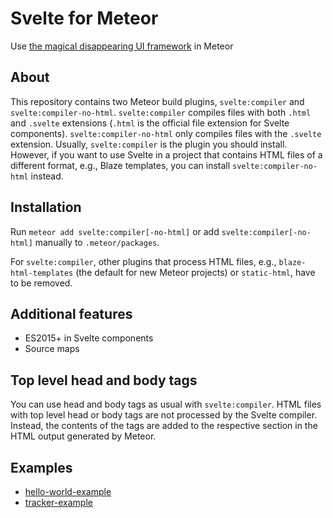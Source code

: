# Svelte for Meteor

Use [the magical disappearing UI framework](https://svelte.technology) in Meteor

## About

This repository contains two Meteor build plugins, `svelte:compiler` and `svelte:compiler-no-html`.
`svelte:compiler` compiles files with both `.html` and `.svelte` extensions (`.html` is the official file extension for Svelte components).
`svelte:compiler-no-html` only compiles files with the `.svelte` extension.
Usually, `svelte:compiler` is the plugin you should install.
However, if you want to use Svelte in a project that contains HTML files of a different format, e.g., Blaze templates, you can install `svelte:compiler-no-html` instead.

## Installation

Run `meteor add svelte:compiler[-no-html]` or add `svelte:compiler[-no-html]` manually to `.meteor/packages`.

For `svelte:compiler`, other plugins that process HTML files, e.g., `blaze-html-templates` (the default for new Meteor projects) or `static-html`, have to be removed.

## Additional features

* ES2015+ in Svelte components
* Source maps

## Top level head and body tags

You can use head and body tags as usual with `svelte:compiler`.
HTML files with top level head or body tags are not processed by the Svelte compiler.
Instead, the contents of the tags are added to the respective section in the HTML output generated by Meteor.

## Examples

* [hello-world-example](https://github.com/meteor-svelte/hello-world-example)
* [tracker-example](https://github.com/meteor-svelte/tracker-example)
